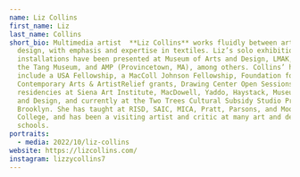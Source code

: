 ```yaml
---
name: Liz Collins
first_name: Liz
last_name: Collins
short_bio: Multimedia artist  **Liz Collins** works fluidly between art and
  design, with emphasis and expertise in textiles. Liz’s solo exhibitions and
  installations have been presented at Museum of Arts and Design, LMAK, Heller,
  the Tang Museum, and AMP (Provincetown, MA), among others. Collins’ honors
  include a USA Fellowship, a MacColl Johnson Fellowship, Foundation for
  Contemporary Arts & ArtistRelief grants, Drawing Center Open Sessions and
  residencies at Siena Art Institute, MacDowell, Yaddo, Haystack, Museum of Arts
  and Design, and currently at the Two Trees Cultural Subsidy Studio Program in
  Brooklyn. She has taught at RISD, SAIC, MICA, Pratt, Parsons, and Moore
  College, and has been a visiting artist and critic at many art and design
  schools.
portraits:
  - media: 2022/10/liz-collins
website: https://lizcollins.com/
instagram: lizzycollins7
---
```

